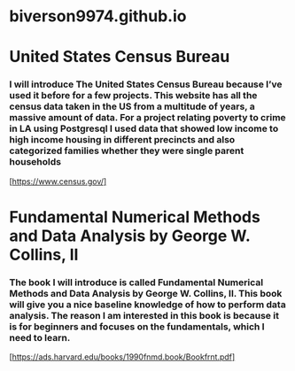 # biverson9974.github.io
# United States Census Bureau
### I will introduce The United States Census Bureau because I’ve used it before for a few projects. This website has all the census data taken in the US from a multitude of years, a massive amount of data. For a project relating poverty to crime in LA using Postgresql I used data that showed low income to high income housing in different precincts and also categorized families whether they were single parent households
[https://www.census.gov/]
# Fundamental Numerical Methods and Data Analysis by George W. Collins, II
### The book I will introduce is called Fundamental Numerical Methods and Data Analysis by George W. Collins, II. This book will give you a nice baseline knowledge of how to perform data analysis. The reason I am interested in this book is because it is for beginners and focuses on the fundamentals, which I need to learn.
[https://ads.harvard.edu/books/1990fnmd.book/Bookfrnt.pdf]
